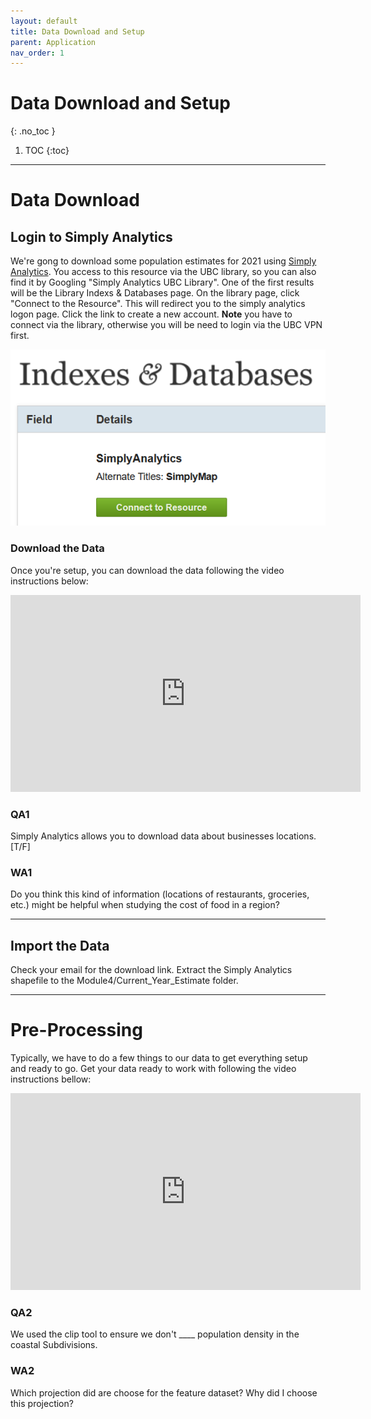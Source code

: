 ```yaml
---
layout: default
title: Data Download and Setup 
parent: Application
nav_order: 1
---
```


# Data Download and Setup
{: .no_toc }

1. TOC
{:toc}

---

# Data Download

## Login to Simply Analytics

We're gong to download some population estimates for 2021 using [Simply Analytics](https://resources.library.ubc.ca/page.php?id=1044).  You access to this resource via the UBC library, so you can also find it by Googling "Simply Analytics UBC Library".  One of the first results will be the Library Indexs & Databases page.  On the library page, click "Connect to the Resource".  This will redirect you to the simply analytics logon page.  Click the link to create a new account.  **Note** you have to connect via the library, otherwise you will be need to login via the UBC VPN first.

<img src="content/images/connect.png">

### Download the Data

Once you're setup, you can download the data following the video instructions below:

<iframe width="560" height="315" src="https://www.youtube.com/embed/eEtLTafGxbM" title="YouTube video player" frameborder="0" allow="accelerometer; autoplay; clipboard-write; encrypted-media; gyroscope; picture-in-picture" allowfullscreen></iframe>

### QA1

Simply Analytics allows you to download data about businesses locations. [T/F]

### WA1

Do you think this kind of information (locations of restaurants, groceries, etc.) might be helpful when studying the cost of food in a region?

---

## Import the Data

Check your email for the download link.  Extract the Simply Analytics shapefile to the Module4/Current_Year_Estimate folder.

---

# Pre-Processing

Typically, we have to do a few things to our data to get everything setup and ready to go.  Get your data ready to work with following the video instructions bellow:

<iframe width="560" height="315" src="https://www.youtube.com/embed/YRm8Bv958gw" title="YouTube video player" frameborder="0" allow="accelerometer; autoplay; clipboard-write; encrypted-media; gyroscope; picture-in-picture" allowfullscreen></iframe>

### QA2

We used the clip tool to ensure we don't  ____ population density in the coastal Subdivisions.

### WA2

Which projection did are choose for the feature dataset?  Why did I choose this projection?



